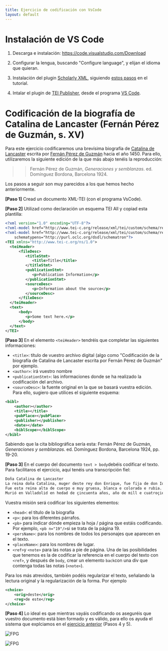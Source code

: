 ```yaml
---
title: Ejercicio de codificación con VsCode 
layout: default
---
```


# Instalación de VS Code 

1. Descarga e instalación: <https://code.visualstudio.com/Download>

2. Configurar la lengua, buscando "Configure language", y elijan el idioma que quieran. 

3. Instalación del plugin [Scholarly XML](https://marketplace.visualstudio.com/items?itemName=raffazizzi.sxml), siguiendo [estos pasos](https://tthub.io/aprende/tutorial/edicion-digital-con-VS-code/edicion-digital-con-VS-code/scholarly_xml) en el tutorial. 

4. Intalar el plugin de [TEI Publisher](https://teipublisher.com/index.html), desde el programa [VS Code](https://marketplace.visualstudio.com/items?itemName=e-editiones.tei-publisher-vscode).


# Codificación de la biografía de Catalina de Lancaster (Fernán Pérez de Guzmán, s. XV)

Para este ejercicio codificaremos una brevísima biografía de [Catalina de Lancaster](https://es.wikipedia.org/wiki/Catalina_de_Lancaster) escrita por [Fernán Pérez de Guzmán](https://es.wikipedia.org/wiki/Fern%C3%A1n_P%C3%A9rez_de_Guzm%C3%A1n) hacia el año 1450. Para ello, utilizaremos la siguiente edición de la que más abajo tenéis la reproducción:

>> Fernán Pérez de Guzmán, *Generaciones y semblanzas*. ed. Domínguez Bordona, Barcelona 1924.

Los pasos a seguir son muy parecidos a los que hemos hecho anteriormente.  

**[Paso 1]** Cread un documento XML-TEI (con el programa VsCode). 

**[Paso 2]** Utilizad como declaración un esquema TEI All y copiad esta plantilla: 

```xml
<?xml version="1.0" encoding="UTF-8"?>
<?xml-model href="http://www.tei-c.org/release/xml/tei/custom/schema/relaxng/tei_all.rng" type="application/xml" schematypens="http://relaxng.org/ns/structure/1.0"?>
<?xml-model href="http://www.tei-c.org/release/xml/tei/custom/schema/relaxng/tei_all.rng" type="application/xml"
	schematypens="http://purl.oclc.org/dsdl/schematron"?>
<TEI xmlns="http://www.tei-c.org/ns/1.0">
  <teiHeader>
      <fileDesc>
         <titleStmt>
            <title>Title</title>
         </titleStmt>
         <publicationStmt>
            <p>Publication Information</p>
         </publicationStmt>
         <sourceDesc>
            <p>Information about the source</p>
         </sourceDesc>
      </fileDesc>
  </teiHeader>
  <text>
      <body>
         <p>Some text here.</p>
      </body>
  </text>
</TEI>
```

**[Paso 3]** En el elemento `<teiHeader>` tendréis que completar las siguientes informaciones:

- `<title>`: título de vuestro archivo digital (algo como "Codificación de la biografía de Catalina de Lancaster escrita por Fernán Pérez de Guzmán" por ejemplo.
- `<author>`: irá vuestro nombre
- `<publicationStmt>`: las informaciones donde se ha realizado la codificación del archivo.  
- `<sourceDesc>`: la fuente original en la que se basará vuestra edición. Para ello, sugiero que utilices el siguiente esquema:

```xml
<bibl>
	<author></author>
	<title></title>
	<pubPlace></pubPlace>
	<publisher></publisher>
	<date></date>
	<biblScope></biblScope>
</bibl>
```

Sabiendo que la cita bibliográfica sería esta: Fernán Pérez de Guzmán, *Generaciones y semblanzas*. ed. Domínguez Bordona, Barcelona 1924, pp. 19-20.

**[Paso 3]** En el cuerpo del documento `text > body`debéis codificar el texto. Para facilitaros el ejercicio, aquí tenéis una transcripción fiel:

```txt
Doña Catalina de Lancaster
La reina doña Catalina, muger deste rey don Enrique, fue fija de don Iohan de Lencastre, fijo ligitimo del rey Aduarte de Inguelaterra, el cual duque caso con doña Costança, fija del rey don Pedro de Castilla e de doña Maria de Padilla.
Fue esta reina alta de cuerpo e muy gruesa, blanca e colorada e rubia. En el talle e meneo del cuerpo tanto pareçia onbre como muger. Fue muy onesta e guardada en su presona e fama, liberal e manifica, pero muy sometida a priuados e muy regida dellos, lo cual, por la mayor parte, es biçio comun de los reyes. No era bien regida en su presona*; ouo una grande dolençia de perlesia, de la cual non quedo bien suelta de la lengua nin libre del cuerpo.
Murió en Valladolid en hedad de çincuenta años, año de mill e cuatroçientos e dies e ocho años.
```

Vuestra misión será codificar los siguientes elementos:

- `<head>`: el título de la biografía
- `<p>`: para los diferentes párrafos.
- `<pb>` para indicar dónde empieza la hoja / página que estáis codificando.  Por ejemplo, `<pb n="19"/>`si se trata de la página 19.
- `<persName>`: para los nombres de todos los personajes que aparecen en el texto.
- `<placeName>`: para los nombres de lugar.
- `<ref>`y `<note>` para las notas a pie de página. Una de las posibilidades que tenemos es la de codificar la referencia en el cuerpo del texto con `<ref>`, y después de `body`, crear un elemento `back`con una div que contenga todas las notas (`<note>`).

Para los más atrevidos, también podéis regularizar el texto, señalando la lectura original y la regularización de la forma. Por ejemplo

```xml
<choice>
	<orig>deste</orig>
	<reg>de este</reg>
</choice>
```

**[Paso 4]** Lo ideal es que mientras vayáis codificando os aseguréis que vuestro documento está bien formado y es válido, para ello os ayuda el sistema que explciamos en el [ejercicio anterior](https://tthub.io/beta/aprende/ejercicios/creacion-de-un-documento-tei) (Pasos 4 y 5).

![FPG](https://github.com/tthub-repo/ejercicios/blob/master/img/5.FPG_Bordona_19.jpg?raw=true)

![FPG](https://github.com/tthub-repo/ejercicios/blob/master/img/5.FPG_Bordona_20.jpg?raw=true)
